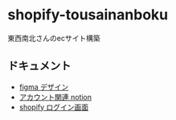 # shopify-tousainanboku
東西南北さんのecサイト構築

## ドキュメント
- [figma デザイン](https://www.figma.com/file/NVl4Y6BryfqaRXeqCV4QpL/%E3%83%87%E3%82%B6%E3%82%A4%E3%83%B3?type=design&node-id=267-6072&mode=design&t=FuZwEGiGjyMZUn73-0)
- [アカウント関連 notion](https://www.notion.so/48acd952bd924e7cb0a6cc61082b84f0)
- [shopify ログイン画面](https://admin.shopify.com/store/807d73/themes?appLoadId=a3147a5f-dc27-4272-a3e9-86c225eb2405)
